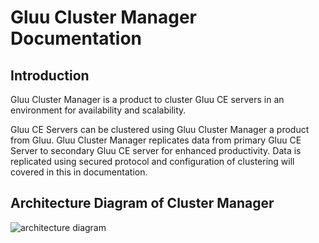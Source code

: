 # Gluu Cluster Manager Documentation
## Introduction
Gluu Cluster Manager is a product to cluster Gluu CE servers in an environment for 
availability and scalability.

Gluu CE Servers can be clustered using Gluu Cluster Manager a product from Gluu. Gluu Cluster Manager 
replicates data from primary Gluu CE Server to secondary Gluu CE server for enhanced productivity. Data is
replicated using secured protocol and configuration of clustering will covered in this in documentation.

## Architecture Diagram of Cluster Manager


![architecture diagram](../img/ce-cluster-diagram.png)
